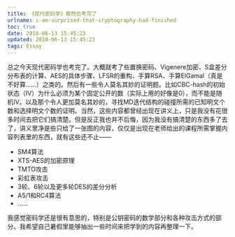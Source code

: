 ```yaml
---
title: 《现代密码学》竟然也考完了
urlname: i-am-surprised-that-cryptography-had-finished
toc: true
date: 2018-06-13 15:45:23
updated: 2018-06-13 15:45:23
tags: Essay
---
```


总之今天现代密码学也考完了。大概就考了些置换密码、Vigenere加密、S盒差分分布表的计算、AES的具体步骤、LFSR的重构、手算RSA、手算ElGamal（真是不好算……）之类的。然后有一些令人莫名其妙的证明题。比如CBC-hash的初始状态（IV）为什么必须为某个固定公开的数（实际上用的好像是0），而不能是随机IV。以及那个令人更加莫名其妙的，寻找MD迭代结构的碰撞所需的已知明文个数和选择明文个数的证明。当然，这些内容都曾经出现在讲义上，只是我没有花很多时间去把它们搞清楚。但是反正我也并不后悔，因为我没有搞清楚的东西多了去了，讲义里净是些只给了一张图的内容，仅仅是出现在老师给出的课程所需掌握内容列表里的东西，就有这些还不止——

* SM4算法
* XTS-AES的加密原理
* TMTO攻击
* 彩虹表攻击
* 3轮、6轮以及更多轮DES的差分分析
* A5/1和RC4算法
* ……

我感觉密码学还是很有意思的，特别是公钥密码的数学部分和各种攻击方式的部分。我希望自己暑假里能够抽出一些时间来把学到的内容再整理一下。
